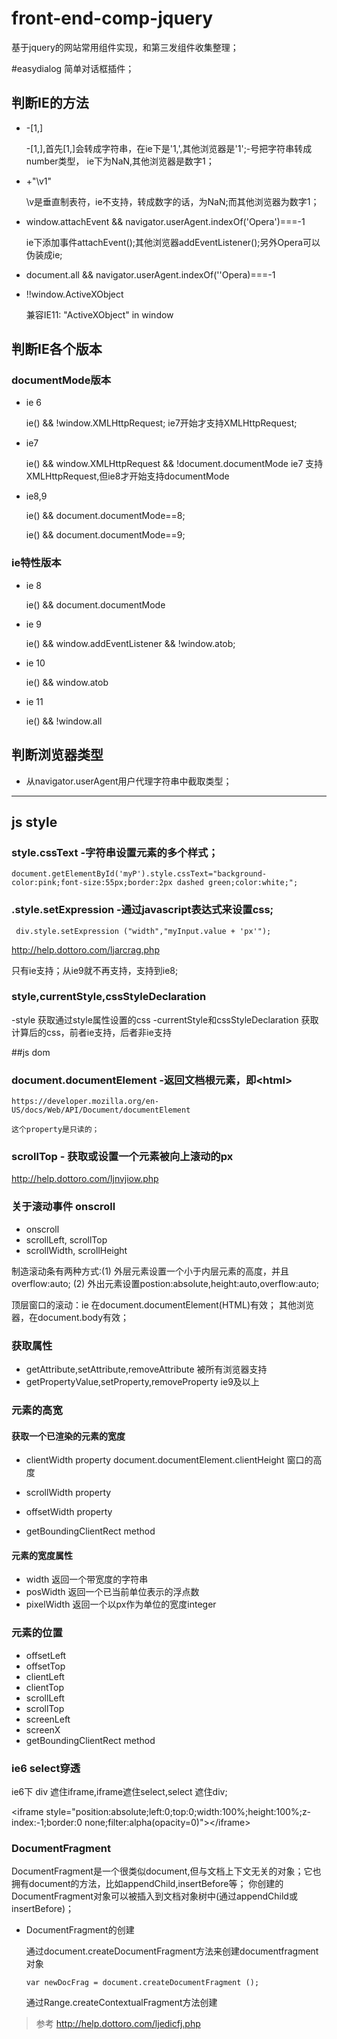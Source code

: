 # front-end-comp-jquery
基于jquery的网站常用组件实现，和第三发组件收集整理；

#easydialog
  简单对话框插件；

## 判断IE的方法
  - -[1,]

    -[1,],首先[1,]会转成字符串，在ie下是'1,',其他浏览器是'1';-号把字符串转成number类型，
    ie下为NaN,其他浏览器是数字1；
  - +"\v1"

    \v是垂直制表符，ie不支持，转成数字的话，为NaN;而其他浏览器为数字1；
  - window.attachEvent && navigator.userAgent.indexOf('Opera')===-1

    ie下添加事件attachEvent();其他浏览器addEventListener();另外Opera可以伪装成ie;
    
  - document.all && navigator.userAgent.indexOf(''Opera)===-1
  
  - !!window.ActiveXObject

    兼容IE11: "ActiveXObject" in window

## 判断IE各个版本
### documentMode版本
  - ie 6

    ie() && !window.XMLHttpRequest;
    ie7开始才支持XMLHttpRequest;

  - ie7

    ie() && window.XMLHttpRequest && !document.documentMode
    ie7 支持XMLHttpRequest,但ie8才开始支持documentMode

  - ie8,9

    ie() && document.documentMode==8;

    ie() && document.documentMode==9;

### ie特性版本
  - ie 8

    ie() && document.documentMode
  - ie 9

    ie() && window.addEventListener && !window.atob;

  - ie 10

    ie() && window.atob

  - ie 11

    ie() && !window.all

## 判断浏览器类型
  - 从navigator.userAgent用户代理字符串中截取类型；

----------------------------------------------------

## js style
### style.cssText -字符串设置元素的多个样式；
  
  ```
  document.getElementById('myP').style.cssText="background-color:pink;font-size:55px;border:2px dashed green;color:white;";
  ```
  
### .style.setExpression  -通过javascript表达式来设置css;
  ```
   div.style.setExpression ("width","myInput.value + 'px'");
  ```
  
  http://help.dottoro.com/ljarcrag.php
  
  只有ie支持；从ie9就不再支持，支持到ie8;
  
### style,currentStyle,cssStyleDeclaration

  -style 获取通过style属性设置的css
  -currentStyle和cssStyleDeclaration 获取计算后的css，前者ie支持，后者非ie支持

  
##js dom
  
### document.documentElement  -返回文档根元素，即\<html\>
    
    https://developer.mozilla.org/en-US/docs/Web/API/Document/documentElement
    
    这个property是只读的；
    
### scrollTop - 获取或设置一个元素被向上滚动的px
    
  http://help.dottoro.com/ljnvjiow.php
  
### 关于滚动事件 onscroll
  - onscroll 
  - scrollLeft, scrollTop
  - scrollWidth, scrollHeight

  制造滚动条有两种方式:(1) 外层元素设置一个小于内层元素的高度，并且overflow:auto;
                   (2) 外出元素设置postion:absolute,height:auto,overflow:auto;
                   
  顶层窗口的滚动：ie 在document.documentElement(HTML)有效；
               其他浏览器，在document.body有效；
              
### 获取属性
  - getAttribute,setAttribute,removeAttribute 被所有浏览器支持
  - getPropertyValue,setProperty,removeProperty ie9及以上
  
### 元素的高宽

#### 获取一个已渲染的元素的宽度
  - clientWidth property
    document.documentElement.clientHeight 窗口的高度
    
  - scrollWidth property
    
  - offsetWidth property
    
  - getBoundingClientRect method
    
  
#### 元素的宽度属性
  - width       返回一个带宽度的字符串
  - posWidth    返回一个已当前单位表示的浮点数
  - pixelWidth  返回一个以px作为单位的宽度integer

### 元素的位置
  - offsetLeft
  - offsetTop
  - clientLeft
  - clientTop
  - scrollLeft
  - scrollTop
  - screenLeft
  - screenX
  - getBoundingClientRect method
  
### ie6 select穿透
ie6下 div 遮住iframe,iframe遮住select,select 遮住div;

\<iframe style="position:absolute;left:0;top:0;width:100%;height:100%;z-index:-1;border:0 none;filter:alpha(opacity=0)"\>\</iframe\>

### DocumentFragment
DocumentFragment是一个很类似document,但与文档上下文无关的对象；它也拥有document的方法，比如appendChild,insertBefore等；
你创建的DocumentFragment对象可以被插入到文档对象树中(通过appendChild或insertBefore)；

- DocumentFragment的创建

  通过document.createDocumentFragment方法来创建documentfragment对象
  ```
  var newDocFrag = document.createDocumentFragment ();
  ```
  通过Range.createContextualFragment方法创建
> 参考 http://help.dottoro.com/ljedicfj.php
